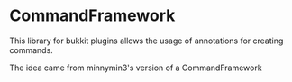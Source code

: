 # CommandFramework
This library for bukkit plugins allows the usage of annotations for creating commands.

The idea came from minnymin3's version of a CommandFramework
